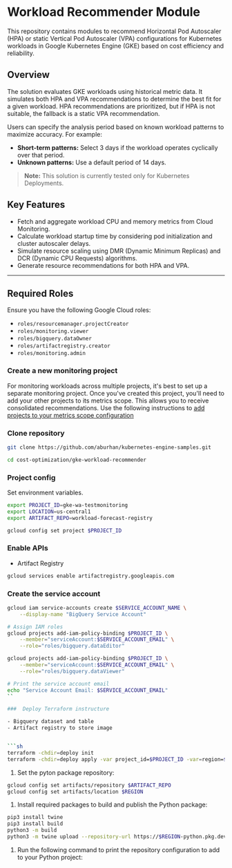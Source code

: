 # Workload Recommender Module

This repository contains modules to recommend Horizontal Pod Autoscaler
(HPA) or static Vertical Pod Autoscaler (VPA) configurations for Kubernetes
workloads in Google Kubernetes Engine (GKE) based on cost efficiency and
reliability.

## Overview

The solution evaluates GKE workloads using historical metric data. It
simulates both HPA and VPA recommendations to determine the best fit for
a given workload. HPA recommendations are prioritized, but if HPA is not
suitable, the fallback is a static VPA recommendation.

Users can specify the analysis period based on known workload patterns to
maximize accuracy. For example:

-   **Short-term patterns:** Select 3 days if the workload operates
    cyclically over that period.
-   **Unknown patterns:** Use a default period of 14 days.

> **Note:** This solution is currently tested only for Kubernetes
> Deployments.

## Key Features

-   Fetch and aggregate workload CPU and memory metrics from Cloud
    Monitoring.
-   Calculate workload startup time by considering pod initialization and
    cluster autoscaler delays.
-   Simulate resource scaling using DMR (Dynamic Minimum Replicas) and DCR
    (Dynamic CPU Requests) algorithms.
-   Generate resource recommendations for both HPA and VPA.

---

## Required Roles

Ensure you have the following Google Cloud roles:

-   `roles/resourcemanager.projectCreator`
-   `roles/monitoring.viewer`
-   `roles/bigquery.dataOwner`
-   `roles/artifactregistry.creator`
-   `roles/monitoring.admin`

### Create a new monitoring project

For monitoring workloads across multiple projects, it's best to set up a separate
monitoring project. Once you've created this project, you'll need to add your
other projects to its metrics scope. This allows you to receive consolidated
recommendations. Use the following instructions to
[add projects to your metrics scope configuration](https://cloud.google.com/monitoring/settings/multiple-projects)

### Clone repository

```sh
git clone https://github.com/aburhan/kubernetes-engine-samples.git

cd cost-optimization/gke-workload-recommender
```

### Project config

Set environment variables.

```sh
export PROJECT_ID=gke-wa-testmonitoring
export LOCATION=us-central1
export ARTIFACT_REPO=workload-forecast-registry

gcloud config set project $PROJECT_ID
```

### Enable APIs

- Artifact Registry

```sh
gcloud services enable artifactregistry.googleapis.com

```

### Create the service account

```sh
gcloud iam service-accounts create $SERVICE_ACCOUNT_NAME \
    --display-name "BigQuery Service Account"

# Assign IAM roles
gcloud projects add-iam-policy-binding $PROJECT_ID \
    --member="serviceAccount:$SERVICE_ACCOUNT_EMAIL" \
    --role="roles/bigquery.dataEditor"

gcloud projects add-iam-policy-binding $PROJECT_ID \
    --member="serviceAccount:$SERVICE_ACCOUNT_EMAIL" \
    --role="roles/bigquery.dataViewer"

# Print the service account email
echo "Service Account Email: $SERVICE_ACCOUNT_EMAIL"
``

###  Deploy Terraform instructure

- Bigquery dataset and table
- Artifact registry to store image


```sh
terraform -chdir=deploy init
terraform -chdir=deploy apply -var project_id=$PROJECT_ID -var=region=$LOCATION
```

1. Set the pyton package repository:

```sh
gcloud config set artifacts/repository $ARTIFACT_REPO
gcloud config set artifacts/location $REGION
```

1. Install required packages to build and publish the Python package:

```sh
pip3 install twine
pip3 install build
python3 -m build
python3 -m twine upload --repository-url https://$REGION-python.pkg.dev/$PROJECT_ID/$ARTIFACT_REPO/ dist/*
```

1. Run the following command to print the repository configuration to add to your Python project:


